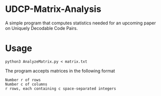 # UDCP-Matrix-Analysis
A simple program that computes statistics needed for an upcoming paper on Uniquely Decodable Code Pairs.

# Usage
`python3 AnalyzeMatrix.py < matrix.txt`

The program accepts matrices in the following format
```
Number r of rows
Number c of columns
r rows, each containing c space-separated integers
```
